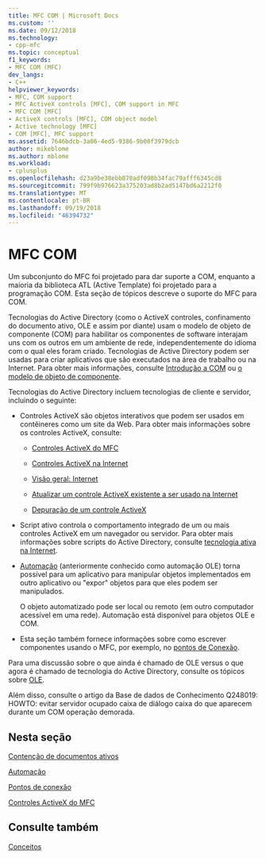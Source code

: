```yaml
---
title: MFC COM | Microsoft Docs
ms.custom: ''
ms.date: 09/12/2018
ms.technology:
- cpp-mfc
ms.topic: conceptual
f1_keywords:
- MFC COM (MFC)
dev_langs:
- C++
helpviewer_keywords:
- MFC, COM support
- MFC ActiveX controls [MFC], COM support in MFC
- MFC COM [MFC]
- ActiveX controls [MFC], COM object model
- Active technology [MFC]
- COM [MFC], MFC support
ms.assetid: 7646bdcb-3a06-4ed5-9386-9b00f3979dcb
author: mikeblome
ms.author: mblome
ms.workload:
- cplusplus
ms.openlocfilehash: d23a9be38ebb870adf098b34fac79afff6345cd8
ms.sourcegitcommit: 799f9b976623a375203ad8b2ad5147bd6a2212f0
ms.translationtype: MT
ms.contentlocale: pt-BR
ms.lasthandoff: 09/19/2018
ms.locfileid: "46394732"
---
```

# <a name="mfc-com"></a>MFC COM

Um subconjunto do MFC foi projetado para dar suporte a COM, enquanto a maioria da biblioteca ATL (Active Template) foi projetado para a programação COM. Esta seção de tópicos descreve o suporte do MFC para COM.

Tecnologias do Active Directory (como o ActiveX controles, confinamento do documento ativo, OLE e assim por diante) usam o modelo de objeto de componente (COM) para habilitar os componentes de software interajam uns com os outros em um ambiente de rede, independentemente do idioma com o qual eles foram criado. Tecnologias de Active Directory podem ser usadas para criar aplicativos que são executados na área de trabalho ou na Internet. Para obter mais informações, consulte [Introdução a COM](../atl/introduction-to-com.md) ou [o modelo de objeto de componente](/windows/desktop/com/the-component-object-model).

Tecnologias do Active Directory incluem tecnologias de cliente e servidor, incluindo o seguinte:

- Controles ActiveX são objetos interativos que podem ser usados em contêineres como um site da Web. Para obter mais informações sobre os controles ActiveX, consulte:

   - [Controles ActiveX do MFC](../mfc/mfc-activex-controls.md)

   - [Controles ActiveX na Internet](../mfc/activex-controls-on-the-internet.md)

   - [Visão geral: Internet](../mfc/mfc-internet-programming-basics.md)

   - [Atualizar um controle ActiveX existente a ser usado na Internet](../mfc/upgrading-an-existing-activex-control.md)

   - [Depuração de um controle ActiveX](/visualstudio/debugger/how-to-debug-an-activex-control)

- Script ativo controla o comportamento integrado de um ou mais controles ActiveX em um navegador ou servidor. Para obter mais informações sobre scripts do Active Directory, consulte [tecnologia ativa na Internet](../mfc/active-technology-on-the-internet.md).

- [Automação](../mfc/automation.md) (anteriormente conhecido como automação OLE) torna possível para um aplicativo para manipular objetos implementados em outro aplicativo ou "expor" objetos para que eles podem ser manipulados.

     O objeto automatizado pode ser local ou remoto (em outro computador acessível em uma rede). Automação está disponível para objetos OLE e COM.

- Esta seção também fornece informações sobre como escrever componentes usando o MFC, por exemplo, no [pontos de Conexão](../mfc/connection-points.md).

Para uma discussão sobre o que ainda é chamado de OLE versus o que agora é chamado de tecnologia do Active Directory, consulte os tópicos sobre [OLE](../mfc/ole-in-mfc.md).

Além disso, consulte o artigo da Base de dados de Conhecimento Q248019: HOWTO: evitar servidor ocupado caixa de diálogo caixa do que aparecem durante um COM operação demorada.

## <a name="in-this-section"></a>Nesta seção

[Contenção de documentos ativos](../mfc/active-document-containment.md)

[Automação](../mfc/automation.md)

[Pontos de conexão](../mfc/connection-points.md)

[Controles ActiveX do MFC](../mfc/mfc-activex-controls.md)

## <a name="see-also"></a>Consulte também

[Conceitos](../mfc/mfc-concepts.md)

